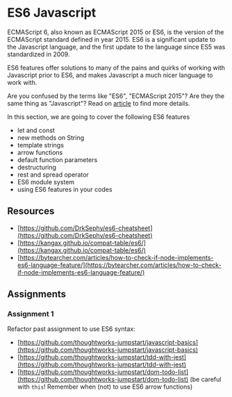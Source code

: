 # ES6 Javascript

ECMAScript 6, also known as ECMAScript 2015 or ES6, is the version of the ECMAScript standard defined in year 2015. ES6 is a significant update to the Javascript language, and the first update to the language since ES5 was standardized in 2009.

ES6 features offer solutions to many of the pains and quirks of working with Javascript prior to ES6, and makes Javascript a much nicer language to work with.

Are you confused by the terms like "ES6", "ECMAScript 2015"? Are they the same thing as "Javascript"? Read on [article](https://medium.freecodecamp.org/whats-the-difference-between-javascript-and-ecmascript-cba48c73a2b5) to find more details.

In this section, we are going to cover the following ES6 features

* let and const
* new methods on String
* template strings
* arrow functions
* default function parameters
* destructuring
* rest and spread operator
* ES6 module system
* using ES6 features in your codes

## Resources

* [https://github.com/DrkSephy/es6-cheatsheet](https://github.com/DrkSephy/es6-cheatsheet)
* [https://kangax.github.io/compat-table/es6/](https://kangax.github.io/compat-table/es6/)
* [https://bytearcher.com/articles/how-to-check-if-node-implements-es6-language-feature/](https://bytearcher.com/articles/how-to-check-if-node-implements-es6-language-feature/)

## Assignments

### Assignment 1

Refactor past assignment to use ES6 syntax:

* [https://github.com/thoughtworks-jumpstart/javascript-basics](https://github.com/thoughtworks-jumpstart/javascript-basics)
* [https://github.com/thoughtworks-jumpstart/tdd-with-jest](https://github.com/thoughtworks-jumpstart/tdd-with-jest)
* [https://github.com/thoughtworks-jumpstart/dom-todo-list](https://github.com/thoughtworks-jumpstart/dom-todo-list) \(be careful with `this`! Remember when \(not\) to use ES6 arrow functions\)

